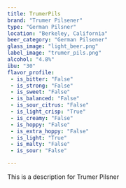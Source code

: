 ```yaml
---
title: TrumerPils
brand: "Trumer Pilsener"
type: "German Pilsner"
location: "Berkeley, California"
beer_category: "German Pilsener"
glass_image: "light_beer.png"
label_image: "trumer_pils.png"
alcohol: "4.8%"
ibu: "30"
flavor_profile:
 - is_bitter: "False"
 - is_strong: "False"
 - is_sweet: "False"
 - is_balanced: "False"
 - is_sour_citrus: "False"
 - is_light_crisp: "True"
 - is_creamy: "False"
 - is_hoppy: "False"
 - is_extra_hoppy: "False"
 - is_light: "True"
 - is_malty: "False"
 - is_sour: "False"

---
```


This is a description for Trumer Pilsner